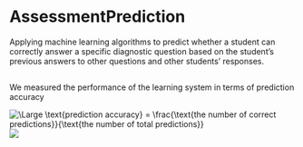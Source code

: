 # AssessmentPrediction
Applying machine learning algorithms to predict whether a student can correctly answer a specific diagnostic question based on the student’s previous answers to other questions and other students’ responses.

## 
We measured the performance of the learning system in terms of prediction accuracy 

<img src="https://latex.codecogs.com/svg.latex?\Large&space;\text{prediction accuracy} = \frac{\text{the number of correct predictions}}{\text{the number of total predictions}}" title="\Large \text{prediction accuracy} = \frac{\text{the number of correct predictions}}{\text{the number of total predictions}}" />

<img src="https://render.githubusercontent.com/render/math?math=%5Ctext%7Bprediction%20accuracy%7D%20%3D%20%5Cfrac%7B%5Ctext%7Bthe%20number%20of%20correct%20predictions%7D%7D%7B%5Ctext%7Bthe%20number%20of%20total%20predictions%7D%7D%0A">
